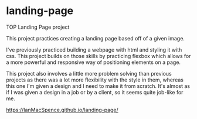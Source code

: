 # landing-page
TOP Landing Page project

This project practices creating a landing page based off of a given image. 

I've previously practiced building a webpage with html and styling it with css. This project builds on those skills by practicing flexbox which allows for a more powerful and responsive way of positioning elements on a page. 

This project also involves a little more problem solving than previous projects as there was a lot more flexibility with the style in them, whereas this one I'm given a design and I need to make it from scratch. It's almost as if I was given a design in a job or by a client, so it seems quite job-like for me. 

https://IanMacSpence.github.io/landing-page/

